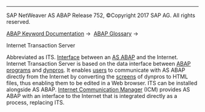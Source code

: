   

* * *

SAP NetWeaver AS ABAP Release 752, ©Copyright 2017 SAP AG. All rights reserved.

[ABAP Keyword Documentation](javascript:call_link\('abenabap.htm'\)) →  [ABAP Glossary](javascript:call_link\('abenabap_glossary.htm'\)) → 

Internet Transaction Server

Abbreviated as ITS. [Interface](javascript:call_link\('abeninterface_glosry.htm'\) "Glossary Entry") between an [AS ABAP](javascript:call_link\('abensap_nw_abap_glosry.htm'\) "Glossary Entry") and the Internet. Internet Transaction Server is based on the data interface between [ABAP programs](javascript:call_link\('abenabap_program_glosry.htm'\) "Glossary Entry") and [dynpros](javascript:call_link\('abendynpro_glosry.htm'\) "Glossary Entry"). It enables [users](javascript:call_link\('abenuser_glosry.htm'\) "Glossary Entry") to communicate with AS ABAP directly from the Internet by converting the [screens](javascript:call_link\('abenscreen_glosry.htm'\) "Glossary Entry") of dynpros to HTML files, thus enabling them to be edited in a Web browser. ITS can be installed alongside AS ABAP. [Internet Communication Manager](javascript:call_link\('abeninternet_con_man_glosry.htm'\) "Glossary Entry") (ICM) provides AS ABAP with an interface to the Internet that is integrated directly as a process, replacing ITS.